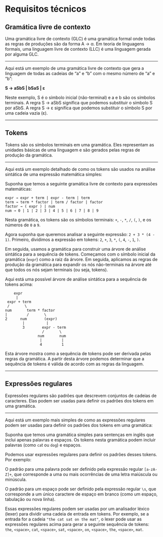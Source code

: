 
# Requisitos técnicos
## Gramática livre de contexto

Uma gramática livre de contexto (GLC) é uma gramática formal onde todas as regras de produções são da forma A → α. Em teoria de linguagens formais, uma linguagem livre de contexto (LLC) é uma linguagem gerada por alguma GLC.

---
Aqui está um exemplo de uma gramática livre de contexto que gera a linguagem de todas as cadeias de “a” e “b” com o mesmo número de “a” e “b”:

**S → aSbS | bSaS | ε**

Neste exemplo, S é o símbolo inicial (não-terminal) e a e b são os símbolos terminais. A regra S → aSbS significa que podemos substituir o símbolo S por aSbS. A regra S → ε significa que podemos substituir o símbolo S por uma cadeia vazia (ε).

---
## Tokens
Tokens são os símbolos terminais em uma gramática. Eles representam as unidades básicas de uma linguagem e são gerados pelas regras de produção da gramática.

---
Aqui está um exemplo detalhado de como os tokens são usados na análise sintática de uma expressão matemática simples:

Suponha que temos a seguinte gramática livre de contexto para expressões matemáticas:

    expr → expr + term | expr - term | term
    term → term * factor | term / factor | factor
    factor → ( expr ) | num
    num → 0 | 1 | 2 | 3 | 4 | 5 | 6 | 7 | 8 | 9

Nesta gramática, os tokens são os símbolos terminais: `+`, `-`, `*`, `/`, `(`, `)`, e os números de `0` a `9`.

Agora suponha que queremos analisar a seguinte expressão: `2 + 3 * (4 - 1)`. Primeiro, dividimos a expressão em tokens: `2`, `+`, `3`, `*`, `(`, `4`, `-`, `1`, `)`.

Em seguida, usamos a gramática para construir uma árvore de análise sintática para a sequência de tokens. Começamos com o símbolo inicial da gramática (`expr`) como a raiz da árvore. Em seguida, aplicamos as regras de produção da gramática para expandir os nós não-terminais na árvore até que todos os nós sejam terminais (ou seja, tokens).

Aqui está uma possível árvore de análise sintática para a sequência de tokens acima:

        expr
         |
     expr + term
     /       \
    num       term * factor
    |         /       \
    2      num        (expr)
            |          |
            3        expr - term
                     /       \
                   num       num
                    |         |
                    4         1

Esta árvore mostra como a sequência de tokens pode ser derivada pelas regras da gramática. A partir desta árvore podemos determinar que a sequência de tokens é válida de acordo com as regras da linguagem.

---
## Expressões regulares 
Expressões regulares são padrões que descrevem conjuntos de cadeias de caracteres. Elas podem ser usadas para definir os padrões dos tokens em uma gramática.


---
Aqui está um exemplo mais simples de como as expressões regulares podem ser usadas para definir os padrões dos tokens em uma gramática:

Suponha que temos uma gramática simples para sentenças em inglês que inclui apenas palavras e espaços. Os tokens nesta gramática podem incluir palavras (como `ca`t ou `dog`) e espaços.

Podemos usar expressões regulares para definir os padrões desses tokens. Por exemplo:

O padrão para uma palavra pode ser definido pela expressão regular `[a-zA-Z]+`, que corresponde a uma ou mais ocorrências de uma letra maiúscula ou minúscula.

O padrão para um espaço pode ser definido pela expressão regular `\s`, que corresponde a um único caractere de espaço em branco (como um espaço, tabulação ou nova linha).

Essas expressões regulares podem ser usadas por um analisador léxico (lexer) para dividir uma cadeia de entrada em tokens. Por exemplo, se a entrada for a cadeia `"the cat sat on the mat"`, o lexer pode usar as expressões regulares acima para gerar a seguinte sequência de tokens: `the`, `<space>`, `cat`, `<space>`, `sat`, `<space>`, `on`, `<space>`, `the`, `<space>`, `mat`.
